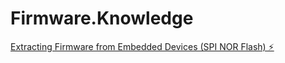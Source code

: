 # Firmware.Knowledge
[Extracting Firmware from Embedded Devices (SPI NOR Flash) ⚡](https://youtu.be/nruUuDalNR0)
